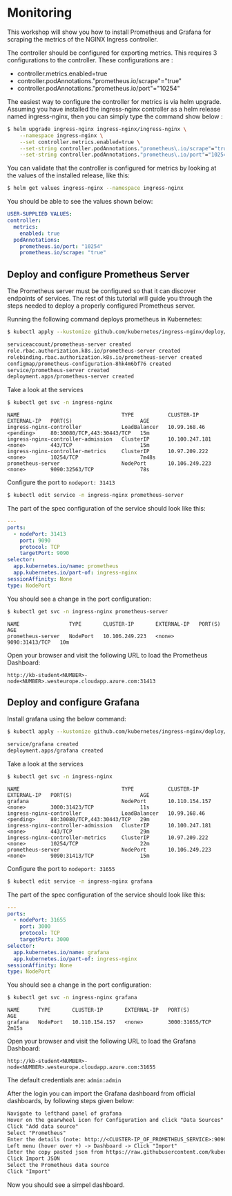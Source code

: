 # Monitoring

This workshop will show you how to install Prometheus and Grafana for scraping the metrics of the NGINX Ingress controller.

The controller should be configured for exporting metrics. This requires 3 configurations to the controller. These configurations are :

- controller.metrics.enabled=true
- controller.podAnnotations."prometheus.io/scrape"="true"
- controller.podAnnotations."prometheus.io/port"="10254"

The easiest way to configure the controller for metrics is via helm upgrade. Assuming you have installed the ingress-nginx controller as a helm release named ingress-nginx, then you can simply type the command show below :

```bash
$ helm upgrade ingress-nginx ingress-nginx/ingress-nginx \
    --namespace ingress-nginx \
    --set controller.metrics.enabled=true \
    --set-string controller.podAnnotations."prometheus\.io/scrape"="true" \
    --set-string controller.podAnnotations."prometheus\.io/port"="10254"
```

You can validate that the controller is configured for metrics by looking at the values of the installed release, like this:

```bash
$ helm get values ingress-nginx --namespace ingress-nginx
```

You should be able to see the values shown below:

```yaml
USER-SUPPLIED VALUES:
controller:
  metrics:
    enabled: true
  podAnnotations:
    prometheus.io/port: "10254"
    prometheus.io/scrape: "true"
```

## Deploy and configure Prometheus Server

The Prometheus server must be configured so that it can discover endpoints of services.
The rest of this tutorial will guide you through the steps needed to deploy a properly configured Prometheus server.

Running the following command deploys prometheus in Kubernetes:

```bash
$ kubectl apply --kustomize github.com/kubernetes/ingress-nginx/deploy/prometheus/

serviceaccount/prometheus-server created
role.rbac.authorization.k8s.io/prometheus-server created
rolebinding.rbac.authorization.k8s.io/prometheus-server created
configmap/prometheus-configuration-8hk4m6bf76 created
service/prometheus-server created
deployment.apps/prometheus-server created
```

Take a look at the services

```bash
$ kubectl get svc -n ingress-nginx
```

```log
NAME                                 TYPE           CLUSTER-IP       EXTERNAL-IP   PORT(S)                      AGE
ingress-nginx-controller             LoadBalancer   10.99.168.46     <pending>     80:30080/TCP,443:30443/TCP   15m
ingress-nginx-controller-admission   ClusterIP      10.100.247.181   <none>        443/TCP                      15m
ingress-nginx-controller-metrics     ClusterIP      10.97.209.222    <none>        10254/TCP                    7m48s
prometheus-server                    NodePort       10.106.249.223   <none>        9090:32563/TCP               78s
```

Configure the port to `nodeport: 31413`

```bash
$ kubectl edit service -n ingress-nginx prometheus-server
```

The part of the spec configuration of the service should look like this:

```yaml
---
ports:
  - nodePort: 31413
    port: 9090
    protocol: TCP
    targetPort: 9090
selector:
  app.kubernetes.io/name: prometheus
  app.kubernetes.io/part-of: ingress-nginx
sessionAffinity: None
type: NodePort
```

You should see a change in the port configuration:

```bash
$ kubectl get svc -n ingress-nginx prometheus-server
```

```log
NAME                TYPE       CLUSTER-IP       EXTERNAL-IP   PORT(S)          AGE
prometheus-server   NodePort   10.106.249.223   <none>        9090:31413/TCP   10m
```

Open your browser and visit the following URL to load the Prometheus Dashboard: 

```
http://kb-student<NUMBER>-node<NUMBER>.westeurope.cloudapp.azure.com:31413
```

## Deploy and configure Grafana

Install grafana using the below command:

```bash
$ kubectl apply --kustomize github.com/kubernetes/ingress-nginx/deploy/grafana/

service/grafana created
deployment.apps/grafana created
```

Take a look at the services

```bash
$ kubectl get svc -n ingress-nginx
```

```log
NAME                                 TYPE           CLUSTER-IP       EXTERNAL-IP   PORT(S)                      AGE
grafana                              NodePort       10.110.154.157   <none>        3000:31423/TCP               11s
ingress-nginx-controller             LoadBalancer   10.99.168.46     <pending>     80:30080/TCP,443:30443/TCP   29m
ingress-nginx-controller-admission   ClusterIP      10.100.247.181   <none>        443/TCP                      29m
ingress-nginx-controller-metrics     ClusterIP      10.97.209.222    <none>        10254/TCP                    22m
prometheus-server                    NodePort       10.106.249.223   <none>        9090:31413/TCP               15m
```

Configure the port to `nodeport: 31655`

```bash
$ kubectl edit service -n ingress-nginx grafana
```

The part of the spec configuration of the service should look like this:

```yaml
---
ports:
  - nodePort: 31655
    port: 3000
    protocol: TCP
    targetPort: 3000
selector:
  app.kubernetes.io/name: grafana
  app.kubernetes.io/part-of: ingress-nginx
sessionAffinity: None
type: NodePort
```

You should see a change in the port configuration:

```bash
$ kubectl get svc -n ingress-nginx grafana
```

```log
NAME      TYPE       CLUSTER-IP       EXTERNAL-IP   PORT(S)          AGE
grafana   NodePort   10.110.154.157   <none>        3000:31655/TCP   2m15s
```

Open your browser and visit the following URL to load the Grafana Dashboard: 

```
http://kb-student<NUMBER>-node<NUMBER>.westeurope.cloudapp.azure.com:31655
```

The default credentials are: `admin:admin`

After the login you can import the Grafana dashboard from official dashboards, by following steps given below:

```txt
Navigate to lefthand panel of grafana
Hover on the gearwheel icon for Configuration and click "Data Sources"
Click "Add data source"
Select "Prometheus"
Enter the details (note: http://<CLUSTER-IP_OF_PROMETHEUS_SERVICE>:9090)
Left menu (hover over +) -> Dashboard -> Click "Import"
Enter the copy pasted json from https://raw.githubusercontent.com/kubernetes/ingress-nginx/main/deploy/grafana/dashboards/nginx.json
Click Import JSON
Select the Prometheus data source
Click "Import"
```

Now you should see a simpel dashboard.
